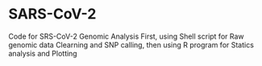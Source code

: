 # SARS-CoV-2
Code for SRS-CoV-2 Genomic Analysis
First, using Shell script  for Raw genomic data Clearning and  SNP calling, then using R program for Statics analysis and Plotting
